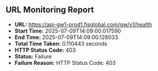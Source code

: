 ## URL Monitoring Report

- **URL:** https://api-gw1-prod1.fisglobal.com/gw/v1/health
- **Start Time:** 2025-07-09T14:09:00.017590
- **End Time:** 2025-07-09T14:09:00.128033
- **Total Time Taken:** 0.110443 seconds
- **HTTP Status Code:** 403
- **Status:** Failure
- **Failure Reason:** HTTP Status Code: 403
